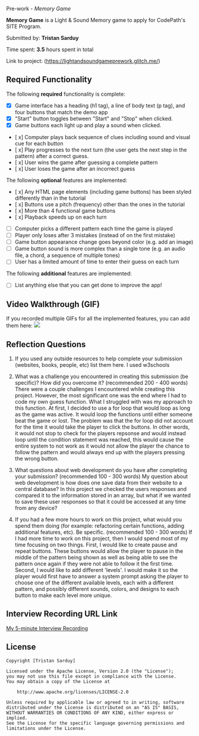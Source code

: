  Pre-work - *Memory Game*

**Memory Game** is a Light & Sound Memory game to apply for CodePath's SITE Program. 

Submitted by: **Tristan Sarduy**

Time spent: **3.5** hours spent in total

Link to project: (https://lightandsoundgameprework.glitch.me/)

## Required Functionality

The following **required** functionality is complete:

* [x] Game interface has a heading (h1 tag), a line of body text (p tag), and four buttons that match the demo app
* [x] "Start" button toggles between "Start" and "Stop" when clicked. 
* [x] Game buttons each light up and play a sound when clicked. 
* [ x] Computer plays back sequence of clues including sound and visual cue for each button
* [ x] Play progresses to the next turn (the user gets the next step in the pattern) after a correct guess. 
* [ x] User wins the game after guessing a complete pattern
* [ x] User loses the game after an incorrect guess

The following **optional** features are implemented:

* [ x] Any HTML page elements (including game buttons) has been styled differently than in the tutorial
* [ x] Buttons use a pitch (frequency) other than the ones in the tutorial
* [ x] More than 4 functional game buttons
* [ x] Playback speeds up on each turn
* [ ] Computer picks a different pattern each time the game is played
* [ ] Player only loses after 3 mistakes (instead of on the first mistake)
* [ ] Game button appearance change goes beyond color (e.g. add an image)
* [ ] Game button sound is more complex than a single tone (e.g. an audio file, a chord, a sequence of multiple tones)
* [ ] User has a limited amount of time to enter their guess on each turn

The following **additional** features are implemented:

- [ ] List anything else that you can get done to improve the app!

## Video Walkthrough (GIF)

If you recorded multiple GIFs for all the implemented features, you can add them here:
![](http://g.recordit.co/O0UcvpTThh.gif)

## Reflection Questions
1. If you used any outside resources to help complete your submission (websites, books, people, etc) list them here. 
I used w3schools

2. What was a challenge you encountered in creating this submission (be specific)? How did you overcome it? (recommended 200 - 400 words) 
There were a couple challenges I encountered while creating this project. However, the most significant one was the end where 
I had to code my own guess function. What I struggled with was my approach to this function. At first, I decided to use
a for loop that would loop as long as the game was active. It would loop the functions until either someone beat the game
or lost. The problem was that the for loop did not account for the time it would take the player to click the buttons. 
In other words, it would not stop to check for the players repsonse and would instead loop until the condition statement was 
reached, this would cause the entire system to not work as it would not allow the player the chance to follow the pattern 
and would always end up with the players pressing the wrong button.

3. What questions about web development do you have after completing your submission? (recommended 100 - 300 words) 
My question about web development is how does one save data from their website to a central database? In this project we
checked the users responses and compared it to the information stored in an array, but what if we wanted to save these user
responses so that it could be accessed at any time from any device? 

4. If you had a few more hours to work on this project, what would you spend them doing (for example: refactoring certain functions, adding additional features, etc). Be specific. (recommended 100 - 300 words) 
If I had more time to work on this project, then I would spend most of my time focusing on two things. First, I would like to create pause and repeat buttons.
These buttons would allow the player to pause in the middle of the pattern being shown as well as being able to see the pattern once again
if they were not able to follow it the first time. Second, I would like to add different 'levels'. I would make it so the player would first
have to answer a system prompt asking the player to choose one of the different available levels, each with a different pattern, and possibly 
different sounds, colors, and designs to each button to make each level more unique.



## Interview Recording URL Link

[My 5-minute Interview Recording](your-link-here)


## License

    Copyright [Tristan Sarduy]

    Licensed under the Apache License, Version 2.0 (the "License");
    you may not use this file except in compliance with the License.
    You may obtain a copy of the License at

        http://www.apache.org/licenses/LICENSE-2.0

    Unless required by applicable law or agreed to in writing, software
    distributed under the License is distributed on an "AS IS" BASIS,
    WITHOUT WARRANTIES OR CONDITIONS OF ANY KIND, either express or implied.
    See the License for the specific language governing permissions and
    limitations under the License.
